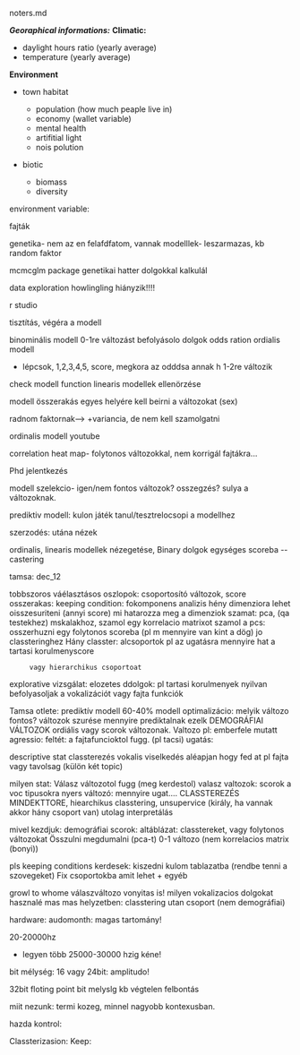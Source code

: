 noters.md

***Georaphical informations:***
**Climatic:**
 - daylight hours ratio (yearly average)
 - temperature (yearly average)

**Environment**

 - town habitat
    - population (how much peaple live in)
    - economy (wallet variable)
    - mental health
    - artifitial light
    - nois polution

 - biotic
    - biomass
    - diversity

environment variable:



fajták

genetika-
   nem az en felafdfatom, vannak modelllek- leszarmazas, kb random faktor

   mcmcglm package genetikai hatter dolgokkal kalkulál


   data exploration
howlingling
hiányzik!!!!

r studio

tisztítás, végéra a modell

binominális modell 0-1re változást befolyásolo dolgok
odds ration
ordialis modell   
   - lépcsok, 1,2,3,4,5, score,  megkora az odddsa annak h 1-2re változik


   check modell function
linearis modellek ellenörzése

modell összerakás
egyes helyére kell beirni a változokat (sex)



radnom faktornak--> +variancia, de nem kell szamolgatni


ordinalis modell youtube

correlation heat map- folytonos változokkal, nem korrigál fajtákra...


Phd jelentkezés

modell szelekcio- igen/nem
   fontos változok? osszegzés?
sulya a változoknak.

prediktiv modell: kulon játék
   tanul/tesztrelocsopi a modellhez

szerzodés:
   utána nézek


ordinalis, linearis modellek nézegetése,
Binary dolgok egységes scoreba -- castering





tamsa:
dec_12


tobbszoros váélasztásos oszlopok:
   csoportosító változok, score osszerakas:
      keeping condition: fokomponens analizis
         hény dimenziora lehet oisszesuriteni (annyi score)
         mi hatarozza meg a dimenziok szamat: pca, (qa testekhez) mskalakhoz, szamol egy korrelacio matrixot szamol a 
         pcs: osszerhuzni egy folytonos scoreba (pl m mennyire van kint a dög)
            jo classteringhez
               Hány classter: alcsoportok
                  pl az ugatásra mennyire hat a tartasi korulmenyscore
         
         vagy hierarchikus csoportoat
explorative vizsgálat:
   elozetes ddolgok:
      pl tartasi korulmenyek nyilvan befolyasoljak a vokalizációt
      vagy fajta funkciók
         

Tamsa otlete:
prediktív modell
   60-40%
   modell optimalizácio: melyik változo fontos?
      változok szurése
         mennyire prediktalnak ezelk
   DEMOGRÁFIAI VÁLTOZOK
      ordiális vagy scorok változonak.
         Valtozo pl: emberfele mutatt agressio: feltét: a fajtafuncioktol fugg. (pl tacsi)
      ugatás: 

descriptive stat
   classterezés vokalis viselkedés aléapjan
      hogy fed at pl fajta vagy tavolsag
(külön két topic)

milyen stat:
   Válasz változotol fugg (meg kerdestol)
      valasz valtozok: scorok a voc tipusokra
      nyers változó: mennyire ugat.... 
         CLASSTEREZÉS MINDEKTTORE, hiearchikus classtering, unsupervice (király, ha vannak akkor hány csoport van)
            utolag interpretálás

mivel kezdjuk: demográfiai scorok:
   altáblázat:
      classtereket, vagy folytonos változokat
         Összulni megdumalni (pca-t)
      0-1 változo (nem korrelacios matrix (bonyi))

pls keeping conditions kerdesek:
   kiszedni kulom tablazatba (rendbe tenni a szovegeket)
      Fix csoportokba amit lehet + egyéb

growl to whome válaszváltozo
   vonyitas is!
milyen vokalizacios dolgokat hasznalé mas mas helyzetben: classtering utan csoport
   (nem demográfiai)

hardware:
   audomonth:
      magas tartomány!

20-20000hz  
- legyen több 25000-30000 hzig kéne!

bit mélység:
   16 vagy 24bit:
      amplitudo!

   32bit floting point bit melyslg
      kb végtelen felbontás

miit nezunk:
termi kozeg, minnel nagyobb kontexusban.

hazda kontrol:
   



Classterizasion:
   Keep:
      